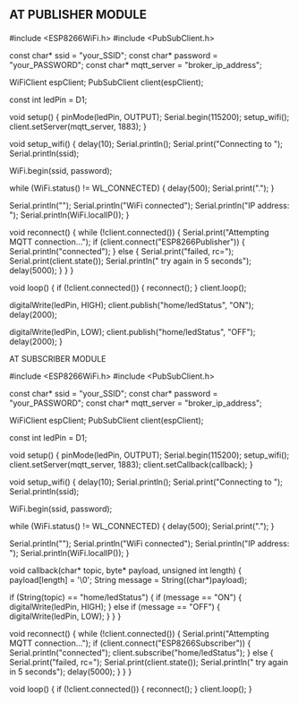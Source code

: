 ## AT PUBLISHER MODULE</p>

#include <ESP8266WiFi.h>
#include <PubSubClient.h>

const char* ssid = "your_SSID";
const char* password = "your_PASSWORD";
const char* mqtt_server = "broker_ip_address";

WiFiClient espClient;
PubSubClient client(espClient);

const int ledPin = D1;

void setup() {
  pinMode(ledPin, OUTPUT);
  Serial.begin(115200);
  setup_wifi();
  client.setServer(mqtt_server, 1883);
}

void setup_wifi() {
  delay(10);
  Serial.println();
  Serial.print("Connecting to ");
  Serial.println(ssid);

  WiFi.begin(ssid, password);

  while (WiFi.status() != WL_CONNECTED) {
    delay(500);
    Serial.print(".");
  }

  Serial.println("");
  Serial.println("WiFi connected");
  Serial.println("IP address: ");
  Serial.println(WiFi.localIP());
}

void reconnect() {
  while (!client.connected()) {
    Serial.print("Attempting MQTT connection...");
    if (client.connect("ESP8266Publisher")) {
      Serial.println("connected");
    } else {
      Serial.print("failed, rc=");
      Serial.print(client.state());
      Serial.println(" try again in 5 seconds");
      delay(5000);
    }
  }
}

void loop() {
  if (!client.connected()) {
    reconnect();
  }
  client.loop();

  digitalWrite(ledPin, HIGH);
  client.publish("home/ledStatus", "ON");
  delay(2000);

  digitalWrite(ledPin, LOW);
  client.publish("home/ledStatus", "OFF");
  delay(2000);
}


AT SUBSCRIBER MODULE</p>


#include <ESP8266WiFi.h>
#include <PubSubClient.h>

const char* ssid = "your_SSID";
const char* password = "your_PASSWORD";
const char* mqtt_server = "broker_ip_address";

WiFiClient espClient;
PubSubClient client(espClient);

const int ledPin = D1;

void setup() {
  pinMode(ledPin, OUTPUT);
  Serial.begin(115200);
  setup_wifi();
  client.setServer(mqtt_server, 1883);
  client.setCallback(callback);
}

void setup_wifi() {
  delay(10);
  Serial.println();
  Serial.print("Connecting to ");
  Serial.println(ssid);

  WiFi.begin(ssid, password);

  while (WiFi.status() != WL_CONNECTED) {
    delay(500);
    Serial.print(".");
  }

  Serial.println("");
  Serial.println("WiFi connected");
  Serial.println("IP address: ");
  Serial.println(WiFi.localIP());
}

void callback(char* topic, byte* payload, unsigned int length) {
  payload[length] = '\0';
  String message = String((char*)payload);

  if (String(topic) == "home/ledStatus") {
    if (message == "ON") {
      digitalWrite(ledPin, HIGH);
    } else if (message == "OFF") {
      digitalWrite(ledPin, LOW);
    }
  }
}

void reconnect() {
  while (!client.connected()) {
    Serial.print("Attempting MQTT connection...");
    if (client.connect("ESP8266Subscriber")) {
      Serial.println("connected");
      client.subscribe("home/ledStatus");
    } else {
      Serial.print("failed, rc=");
      Serial.print(client.state());
      Serial.println(" try again in 5 seconds");
      delay(5000);
    }
  }
}

void loop() {
  if (!client.connected()) {
    reconnect();
  }
  client.loop();
}

